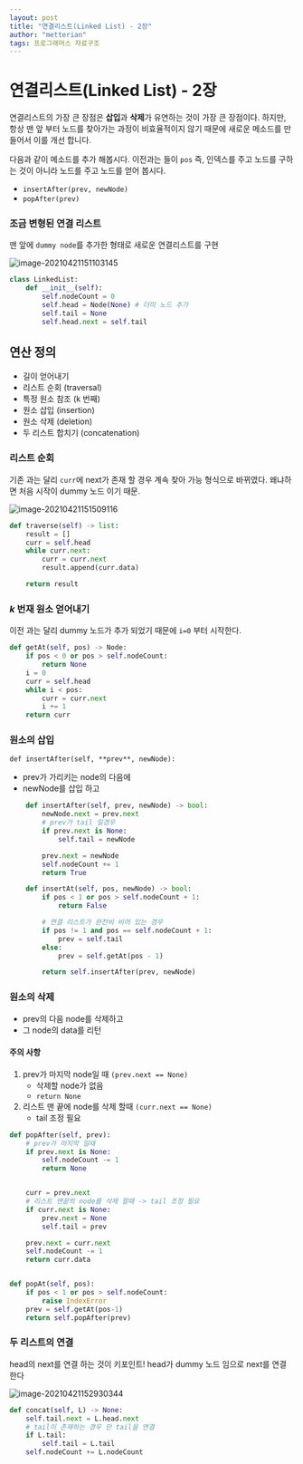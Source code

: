 ```yaml
---
layout: post
title: "연결리스트(Linked List) - 2장"
author: "metterian"
tags: 프로그래머스 자료구조
---
```

# 연결리스트(Linked List) - 2장

연결리스트의 가장 큰 장점은 **삽입**과 **삭제**가 유연하는 것이 가장 큰 장점이다. 하지만, 항상 맨 앞 부터 노드를 찾아가는 과정이 비효율적이지 않기 때문에 새로운 메소드를 만들어서 이를 개선 합니다.

다음과 같이 메소드를 추가 해봅시다. 이전과는 들이 `pos` 즉, 인덱스를 주고 노드를 구하는 것이 아니라 노드를 주고 노드를 얻어 봅시다.

- `insertAfter(prev, newNode)` 
- `popAfter(prev)`



### 조금 변형된 연결 리스트

맨 앞에 `dummy node`를 추가한 형태로 새로운 연결리스트를 구현

![image-20210421151103145](https://tva1.sinaimg.cn/large/008i3skNgy1gptkjxbb0mj30qt07xmy5.jpg)

```python
class LinkedList:
    def __init__(self):
        self.nodeCount = 0
        self.head = Node(None) # 더미 노드 추가
        self.tail = None
        self.head.next = self.tail
```



## 연산 정의

- 길이 얻어내기
- 리스트 순회 (traversal)
- 특정 원소 참조 (k 번째)
- 원소 삽입 (insertion)
- 원소 삭제 (deletion)
- 두 리스트 합치기 (concatenation)



### 리스트 순회

기존 과는 달리 `curr`에 next가 존재 할 경우 계속 찾아 가능 형식으로 바뀌였다. 왜냐하면 처음 시작이 dummy 노드 이기 때문.

![image-20210421151509116](https://tva1.sinaimg.cn/large/008i3skNgy1gptkjwqwkwj30fy06sq3d.jpg)

```python
def traverse(self) -> list:
    result = []
    curr = self.head
    while curr.next:
        curr = curr.next
        result.append(curr.data)

    return result
```



### $k$ 번재 원소 얻어내기

이전 과는 달리 dummy 노드가 추가 되었기 때문에 `i=0` 부터 시작한다.

```python
def getAt(self, pos) -> Node:
    if pos < 0 or pos > self.nodeCount:
        return None
    i = 0
    curr = self.head
    while i < pos:
        curr = curr.next
        i += 1
    return curr
```



### 원소의 삽입

`def insertAfter(self, **prev**, newNode):`

- prev가 가리키는 node의 다음에
- newNode를 삽입 하고

```python
    def insertAfter(self, prev, newNode) -> bool:
        newNode.next = prev.next
        # prev가 tail 일경우
        if prev.next is None:
            self.tail = newNode

        prev.next = newNode
        self.nodeCount += 1
        return True

    def insertAt(self, pos, newNode) -> bool:
        if pos < 1 or pos > self.nodeCount + 1:
            return False

        # 연결 리스트가 완전비 비어 있는 경우
        if pos != 1 and pos == self.nodeCount + 1:
            prev = self.tail
        else:
            prev = self.getAt(pos - 1)

        return self.insertAfter(prev, newNode)
```





### 원소의 삭제

- prev의 다음 node를 삭제하고
- 그 node의 data를 리턴

#### 주의 사항

1. prev가 마지막 node일 때 `(prev.next == None)`
   - 삭제할 node가 없음
   - `return None`
2. 리스트 맨 끝에 node를 삭제 할때 `(curr.next == None)`
   - tail 조정 필요



```python
def popAfter(self, prev):
    # prev가 마지막 일때
    if prev.next is None:
        self.nodeCount -= 1
        return None


    curr = prev.next
    # 리스트 맨끝의 node를 삭제 할때 -> tail 조정 필요
    if curr.next is None:
        prev.next = None
        self.tail = prev

    prev.next = curr.next
    self.nodeCount -= 1
    return curr.data


def popAt(self, pos):
    if pos < 1 or pos > self.nodeCount:
        raise IndexError
    prev = self.getAt(pos-1)
    return self.popAfter(prev)
```



### 두 리스트의 연결

head의 next를 연결 하는 것이 키포인트! head가 dummy 노드 임으로 next를 연결 한다

![image-20210421152930344](https://tva1.sinaimg.cn/large/008i3skNgy1gptkk0n7clj30ti0dotb2.jpg)

```python
def concat(self, L) -> None:
    self.tail.next = L.head.next
    # tail이 존재하는 경우 만 tail을 연결
    if L.tail:
        self.tail = L.tail
    self.nodeCount += L.nodeCount
```

